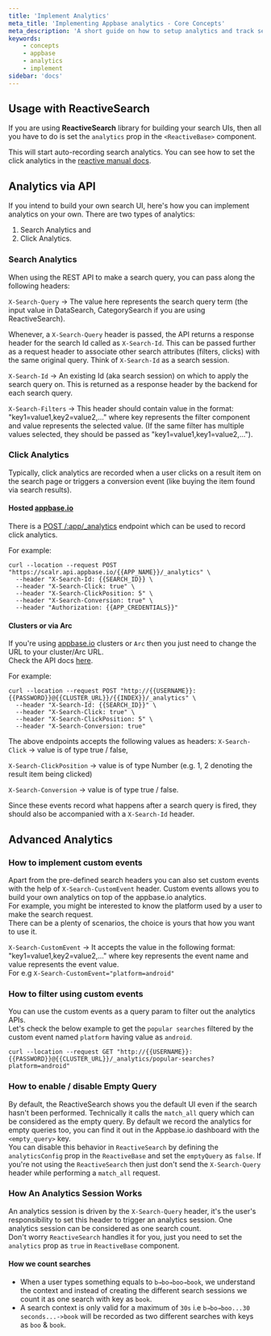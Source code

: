 ```yaml
---
title: 'Implement Analytics'
meta_title: 'Implementing Appbase analytics - Core Concepts'
meta_description: 'A short guide on how to setup analytics and track search terms and queries.'
keywords:
    - concepts
    - appbase
    - analytics
    - implement
sidebar: 'docs'
---
```


## Usage with ReactiveSearch
If you are using **ReactiveSearch** library for building your search UIs, then all you have to do is set the `analytics` prop in the `<ReactiveBase>` component.

This will start auto-recording search analytics. You can see how to set the click analytics in the [reactive manual docs](https://opensource.appbase.io/reactive-manual/advanced/analytics.html).

## Analytics via API

If you intend to build your own search UI, here's how you can implement analytics on your own. There are two types of analytics:

1. Search Analytics and
2. Click Analytics.

### Search Analytics

When using the REST API to make a search query, you can pass along the following headers:

`X-Search-Query` -> The value here represents the search query term (the input value in DataSearch, CategorySearch if you are using ReactiveSearch).

Whenever, a `X-Search-Query` header is passed, the API returns a response header for the search Id called as `X-Search-Id`. This can be passed further as a request header to associate other search attributes (filters, clicks) with the same original query. Think of `X-Search-Id` as a search session.

`X-Search-Id` -> An existing Id (aka search session) on which to apply the search query on. This is returned as a response header by the backend for each search query.

`X-Search-Filters` -> This header should contain value in the format: "key1=value1,key2=value2,..." where key represents the filter component and value represents the selected value. (If the same filter has multiple values selected, they should be passed as "key1=value1,key1=value2,...").

### Click Analytics

Typically, click analytics are recorded when a user clicks on a result item on the search page or triggers a conversion event (like buying the item found via search results).

#### Hosted [appbase.io](http://appbase.io)
There is a [POST /:app/\_analytics](https://rest.appbase.io/#fe48f095-2122-bacb-6574-d081448dd0f9) endpoint which can be used to record click analytics.

For example:
```
curl --location --request POST "https://scalr.api.appbase.io/{{APP_NAME}}/_analytics" \
  --header "X-Search-Id: {{SEARCH_ID}} \
  --header "X-Search-Click: true" \
  --header "X-Search-ClickPosition: 5" \
  --header "X-Search-Conversion: true" \
  --header "Authorization: {{APP_CREDENTIALS}}"
```
#### Clusters or via Arc
If you're using [appbase.io](http://appbase.io) clusters or `Arc` then you just need to change the URL to your cluster/Arc URL.<br/>
Check the API docs [here](https://arc-api.appbase.io/?version=latest#ca047056-d009-414b-915a-1bc290134490).

For example:
```
curl --location --request POST "http://{{USERNAME}}:{{PASSWORD}}@{{CLUSTER_URL}}/{{INDEX}}/_analytics" \
  --header "X-Search-Id: {{SEARCH_ID}}" \
  --header "X-Search-Click: true" \
  --header "X-Search-ClickPosition: 5" \
  --header "X-Search-Conversion: true"
```

The above endpoints accepts the following values as headers:
`X-Search-Click` -> value is of type true / false,

`X-Search-ClickPosition` -> value is of type Number (e.g. 1, 2 denoting the result item being clicked)

`X-Search-Conversion` -> value is of type true / false.

Since these events record what happens after a search query is fired, they should also be accompanied with a `X-Search-Id` header.

## Advanced Analytics
### How to implement custom events
Apart from the pre-defined search headers you can also set custom events with the help of `X-Search-CustomEvent` header. Custom events allows you to build your own analytics on top of the appbase.io analytics.<br/>
For example, you might be interested to know the platform used by a user to make the search request.<br/>
There can be a plenty of scenarios, the choice is yours that how you want to use it.

`X-Search-CustomEvent` -> It accepts the value in the following format: "key1=value1,key2=value2,..." where key represents the event name and value represents the event value.<br/>
For e.g `X-Search-CustomEvent="platform=android"`

### How to filter using custom events
You can use the custom events as a query param to filter out the analytics APIs. <br/>
Let's check the below example to get the `popular searches` filtered by the custom event named `platform` having value as `android`.
```
curl --location --request GET "http://{{USERNAME}}:{{PASSWORD}}@{{CLUSTER_URL}}/_analytics/popular-searches?platform=android"
```

### How to enable / disable Empty Query
By default, the ReactiveSearch shows you the default UI even if the search hasn't been performed. Technically it calls the `match_all` query which can be considered as the empty query. By default we record the analytics for empty queries too, you can find it out in the Appbase.io dashboard with the `<empty_query>` key.<br/>
You can disable this behavior in `ReactiveSearch` by defining the `analyticsConfig` prop in the `ReactiveBase` and set the `emptyQuery` as `false`. 
If you're not using the `ReactiveSearch` then just don't send the `X-Search-Query` header while performing a `match_all` request.

### How An Analytics Session Works
An analytics session is driven by the `X-Search-Query` header, it's the user's responsibility to set this header to trigger an analytics session. One analytics session can be considered as one search count.<br/>
Don't worry `ReactiveSearch` handles it for you, just you need to set the `analytics` prop as `true` in `ReactiveBase` component.

#### How we count searches
- When a user types something equals to `b→bo→boo→book`, we understand the context and instead of creating the different search sessions we count it as one search with key as `book`.
- A search context is only valid for a maximum of `30s` i.e `b→bo→boo...30 seconds...->book` will be recorded as two different searches with keys as `boo` & `book`.